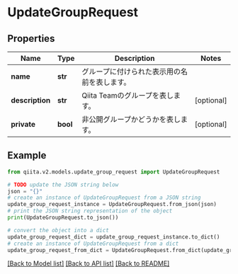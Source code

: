 # UpdateGroupRequest


## Properties

Name | Type | Description | Notes
------------ | ------------- | ------------- | -------------
**name** | **str** | グループに付けられた表示用の名前を表します。 | 
**description** | **str** | Qiita Teamのグループを表します。 | [optional] 
**private** | **bool** | 非公開グループかどうかを表します。 | [optional] 

## Example

```python
from qiita.v2.models.update_group_request import UpdateGroupRequest

# TODO update the JSON string below
json = "{}"
# create an instance of UpdateGroupRequest from a JSON string
update_group_request_instance = UpdateGroupRequest.from_json(json)
# print the JSON string representation of the object
print(UpdateGroupRequest.to_json())

# convert the object into a dict
update_group_request_dict = update_group_request_instance.to_dict()
# create an instance of UpdateGroupRequest from a dict
update_group_request_from_dict = UpdateGroupRequest.from_dict(update_group_request_dict)
```
[[Back to Model list]](../README.md#documentation-for-models) [[Back to API list]](../README.md#documentation-for-api-endpoints) [[Back to README]](../README.md)


